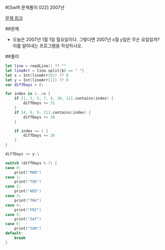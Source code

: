 #[Swift 문제풀이 022] 2007년

[문제 링크](https://www.acmicpc.net/problem/1924)

##문제

- 오늘은 2007년 1월 1일 월요일이다. 그렇다면 2007년 x월 y일은 무슨 요일일까? 이를 알아내는 프로그램을 작성하시오.

##풀이

```swift 
let line = readLine() ?? ""
let lineArr = line.split{$0 == " "}
let x = Int(lineArr[0]) ?? 0
let y = Int(lineArr[1]) ?? 0
var diffDays = 0;

for index in 1..<x {
    if [1, 3, 5, 7, 8, 10, 12].contains(index) {
        diffDays += 31
    }
    if [4, 6, 9, 11].contains(index) {
        diffDays += 30
    }

    if index == 2 {
        diffDays += 28
    }
}

diffDays += y-1

switch (diffDays % 7) {
case 0:
    print("MON")
case 1:
    print("TUE")
case 2:
    print("WED")
case 3:
    print("THU")
case 4:
    print("FRI")
case 5:
    print("SAT")
case 6:
    print("SUN")
default:
    break
}
```
